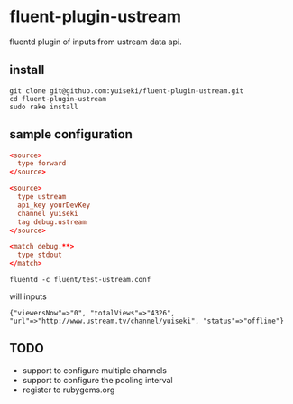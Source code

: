 fluent-plugin-ustream
=====================


fluentd plugin of inputs from ustream data api.


## install

```
git clone git@github.com:yuiseki/fluent-plugin-ustream.git
cd fluent-plugin-ustream
sudo rake install
```



## sample configuration

```test-ustream.conf
<source>
  type forward
</source>

<source>
  type ustream
  api_key yourDevKey
  channel yuiseki
  tag debug.ustream
</source>

<match debug.**>
  type stdout
</match>
```

```
fluentd -c fluent/test-ustream.conf
```

will inputs

```
{"viewersNow"=>"0", "totalViews"=>"4326", "url"=>"http://www.ustream.tv/channel/yuiseki", "status"=>"offline"}
```


## TODO
- support to configure multiple channels
- support to configure the pooling interval
- register to rubygems.org

